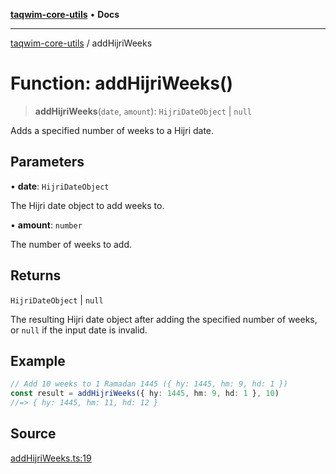 [**taqwim-core-utils**](../README.md) • **Docs**

---

[taqwim-core-utils](../globals.md) / addHijriWeeks

# Function: addHijriWeeks()

> **addHijriWeeks**(`date`, `amount`): `HijriDateObject` \| `null`

Adds a specified number of weeks to a Hijri date.

## Parameters

• **date**: `HijriDateObject`

The Hijri date object to add weeks to.

• **amount**: `number`

The number of weeks to add.

## Returns

`HijriDateObject` \| `null`

The resulting Hijri date object after adding the specified number of weeks, or `null` if the input date is invalid.

## Example

```ts
// Add 10 weeks to 1 Ramadan 1445 ({ hy: 1445, hm: 9, hd: 1 })
const result = addHijriWeeks({ hy: 1445, hm: 9, hd: 1 }, 10)
//=> { hy: 1445, hm: 11, hd: 12 }
```

## Source

[addHijriWeeks.ts:19](https://github.com/boussadjra/taqwim/blob/a16e0483140d22a326ae33586f5bfb208d318d3e/packages/core-utils/src/lib/addHijriWeeks.ts#L19)
